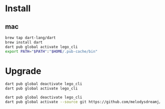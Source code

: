 
# Install
## mac
```bash
brew tap dart-lang/dart
brew install dart
dart pub global activate lego_cli
export PATH="$PATH":"$HOME/.pub-cache/bin"
```

# Upgrade
```bash
dart pub global deactivate lego_cli
dart pub global activate lego_cli
```

```bash
dart pub global deactivate lego_cli
dart pub global activate --source git https://github.com/melodysdreamj/lego_cli.git
```